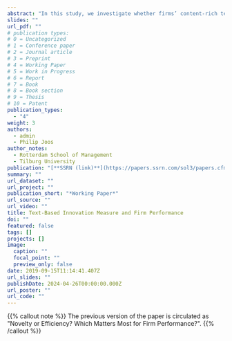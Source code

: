 ```yaml
---
abstract: "In this study, we investigate whether firms’ content-rich textual filings can help us understand their level of intangible capital and innovation that is generally not recognized in financial statements. Using novel terms introduced in firms’ 10-K business descriptions, we develop a text-based innovation measure that is also applicable to firms in non-R&D industries. The measure captures not only product and service innovations but also innovations in business models or organizational methods, typically not captured by conventional innovation proxies. We find that these novelties help explain future sales growth, operating profitability, and capital market performance beyond accounting numbers. We show that our measure correlates with R&D investments and SGA expenses related to intangible capital. Our study extends the earlier work showing the usefulness of textual disclosures in terms of assessing a firm's degree of innovation and contributes to the long-standing debate regarding the recognition of intangibles in financial statements."
slides: ""
url_pdf: ""
# publication types:
# 0 = Uncategorized
# 1 = Conference paper
# 2 = Journal article
# 3 = Preprint 
# 4 = Working Paper
# 5 = Work in Progress
# 6 = Report
# 7 = Book
# 8 = Book section
# 9 = Thesis
# 10 = Patent
publication_types:
  - "4"
weight: 3
authors:
  - admin
  - Philip Joos
author_notes:
  - Rotterdam School of Management
  - Tilburg University
publication: "[**SSRN (link)**](https://papers.ssrn.com/sol3/papers.cfm?abstract_id=4797745)"
summary: ""
url_dataset: ""
url_project: ""
publication_short: "*Working Paper*"
url_source: ""
url_video: ""
title: Text-Based Innovation Measure and Firm Performance
doi: ""
featured: false
tags: []
projects: []
image:
  caption: ""
  focal_point: ""
  preview_only: false
date: 2019-09-15T11:14:41.407Z
url_slides: ""
publishDate: 2024-04-26T00:00:00.000Z
url_poster: ""
url_code: ""
---
```

{{% callout note %}}
The previous version of the paper is circulated as "Novelty or Efficiency? Which Matters Most for Firm Performance?". 
{{% /callout %}}
